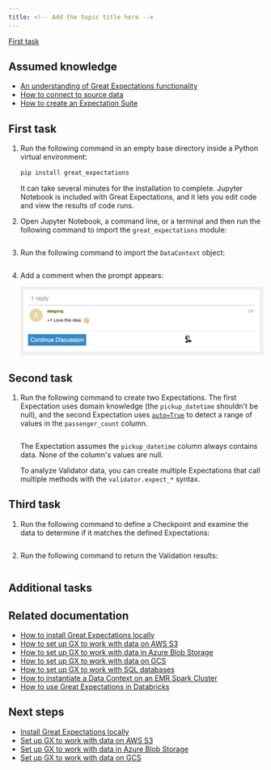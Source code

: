 ```yaml
---
title: <!-- Add the topic title here -->
---
```


<!-- Provide a meaningful overview here. Tell the user what they will accomplish and what value it provides. Use second person rather than first person — you instead of we. Address the reader as you, and assume that the reader is the person who's doing the tasks that you're documenting. Limit your introductory statement to two or three sentences. -->

<!-- To link to a specific section within this template, use the format provided in the following example. -->

[First task](#first-task)

## Assumed knowledge

<!-- List the existing knowledge a user should have before they start the tutorial. Link to relevant information if it's available. What follows is an example provided for your reference. If existing knowledge isn't required, remove this section.-->

- [An understanding of Great Expectations functionality](../guides/setup/setup_overview.md)
- [How to connect to source data](../guides/connecting_to_your_data/connect_to_data_lp.md)
- [How to create an Expectation Suite](../guides/expectations/create_expectations_overview.md)

## First task 

<!-- Update the task heading. Use sentence case for headings and titles and avoid using -ing verb forms (gerunds) in headings or titles. Section headings should describe the type of content that's in the section. For example, Create an instance. For more information about the correct heading format, see [Headings and titles](https://developers.google.com/style/headings).-->

<!-- In a numbered list, describe what the user must do to accomplish the task successfully. Avoid long narrative descriptions of functionality and behaviour. If the behaviour is obvious, it doesn't need to be described. Provide users with only the information they need to know. When necessary, provide or link to code samples. What follows is an example provided for your reference. -->

1. Run the following command in an empty base directory inside a Python virtual environment:

    ```bash title="Terminal input"
    pip install great_expectations
    ```

    It can take several minutes for the installation to complete. Jupyter Notebook is included with Great Expectations, and it lets you edit code and view the results of code runs.

2. Open Jupyter Notebook, a command line, or a terminal and then run the following command to import the `great_expectations` module:

    ```python name="tutorials/quickstart/quickstart.py import_gx"
    ```

3. Run the following command to import the `DataContext` object:

    ```python name="tutorials/quickstart/quickstart.py get_context"
    ```
4. Add a comment when the prompt appears:

    ![Response dialog](../team_templates/images/comments_box_with_comment.png)

    <!-- To include images in procedure steps, or elsewhere in this template, add them to the images sub-folder in the `team_templates` folder and use underscores as delimiters in the filename. For example, `comments_box_with_comment`. Use the .png format for images. Use images sparingly.  -->

## Second task

<!-- If necessary, add a secondary task here. Use the same format that you used in the first task. What follows is an example provided for your reference. -->

1. Run the following command to create two Expectations. The first Expectation uses domain knowledge (the `pickup_datetime` shouldn't be null), and the second Expectation uses [`auto=True`](../guides/expectations/how_to_use_auto_initializing_expectations.md#using-autotrue) to detect a range of values in the `passenger_count` column. 

    ```python name="tutorials/quickstart/quickstart.py create_expectation"
    ```
    The Expectation assumes the `pickup_datetime` column always contains data.  None of the column's values are null.

    To analyze Validator data, you can create multiple Expectations that call multiple methods with the `validator.expect_*` syntax.

## Third task

<!-- If necessary, add a tertiary task here. Use the same format that you used in the first task. What follows is an example provided for your reference. -->

1. Run the following command to define a Checkpoint and examine the data to determine if it matches the defined Expectations: 

    ```python name="tutorials/quickstart/quickstart.py create_checkpoint"
    ```

2. Run the following command to return the Validation results:

    ```python name="tutorials/quickstart/quickstart.py run_checkpoint"
    ```

## Additional tasks

<!-- If necessary, continue adding tasks following the format you used in the first, second, and third tasks. If there aren't any additional tasks, remove this section. -->

## Related documentation

<!-- List the secondary resources that can help a user get a better understanding of the subject matter discussed in this tutorial. Don't add an introductory statement for the list. If a user needs to complete additional tasks to complete this process, use a Next steps section instead. What follows is an example provided for your reference. If there aren't any related documents, remove this section.-->

- [How to install Great Expectations locally](../guides/setup/installation/install_gx.md)
- [How to set up GX to work with data on AWS S3](../guides/setup/optional_dependencies/cloud/how_to_set_up_gx_to_work_with_data_on_aws_s3.md)
- [How to set up GX to work with data in Azure Blob Storage](../guides/setup/optional_dependencies/cloud/how_to_set_up_gx_to_work_with_data_in_abs.md)
- [How to set up GX to work with data on GCS](../guides/setup/optional_dependencies/cloud/how_to_set_up_gx_to_work_with_data_on_gcs.md)
- [How to set up GX to work with SQL databases](../guides/setup/optional_dependencies/sql_databases/how_to_setup_gx_to_work_with_sql_databases.md) 
- [How to instantiate a Data Context on an EMR Spark Cluster](../deployment_patterns/how_to_instantiate_a_data_context_on_an_emr_spark_cluster.md)
- [How to use Great Expectations in Databricks](../tutorials/getting_started/how_to_use_great_expectations_in_databricks.md)

## Next steps

<!-- If this tutorial is the first step in a process and there are other tasks the user must complete to finish the process, list the topics here with links to the relevant information. If you want to link to related information, use a Related topics section instead. Don't add an introductory statement for the list. What follows is an example provided for your reference. If there aren't next steps, remove this section.-->

- [Install Great Expectations locally](../guides/setup/installation/install_gx.md)
- [Set up GX to work with data on AWS S3](../guides/setup/optional_dependencies/cloud/how_to_set_up_gx_to_work_with_data_on_aws_s3.md)
- [Set up GX to work with data in Azure Blob Storage](../guides/setup/optional_dependencies/cloud/how_to_set_up_gx_to_work_with_data_in_abs.md)
- [Set up GX to work with data on GCS](../guides/setup/optional_dependencies/cloud/how_to_set_up_gx_to_work_with_data_on_gcs.md)